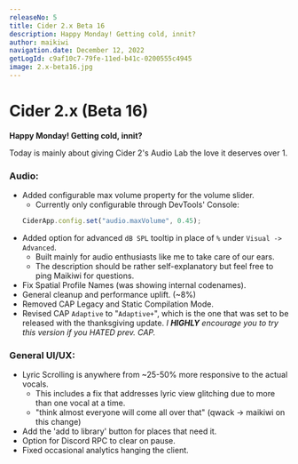 ```yaml
---
releaseNo: 5
title: Cider 2.x Beta 16
description: Happy Monday! Getting cold, innit?
author: maikiwi
navigation.date: December 12, 2022
getLogId: c9af10c7-79fe-11ed-b41c-0200555c4945
image: 2.x-beta16.jpg
---
```


# Cider 2.x (Beta 16)

**Happy Monday! Getting cold, innit?**

Today is mainly about giving Cider 2's Audio Lab the love it deserves over 1.

### Audio:

- Added configurable max volume property for the volume slider.
  - Currently only configurable through DevTools' Console:
  ```js
  CiderApp.config.set("audio.maxVolume", 0.45);
  ```
- Added option for advanced `dB SPL` tooltip in place of `%` under `Visual -> Advanced`.
  - Built mainly for audio enthusiasts like me to take care of our ears.
  - The description should be rather self-explanatory but feel free to ping Maikiwi for questions.
- Fix Spatial Profile Names (was showing internal codenames).
- General cleanup and performance uplift. (~8%)
- Removed CAP Legacy and Static Compilation Mode.
- Revised CAP `Adaptive` to "`Adaptive+`", which is the one that was set to be released with the thanksgiving update.
  _I **HIGHLY** encourage you to try this version if you HATED prev. CAP._

### General UI/UX:

- Lyric Scrolling is anywhere from ~25-50% more responsive to the actual vocals.
  - This includes a fix that addresses lyric view glitching due to more than one vocal at a time.
  - "think almost everyone will come all over that" (qwack -> maikiwi on this change)
- Add the 'add to library' button for places that need it.
- Option for Discord RPC to clear on pause.
- Fixed occasional analytics hanging the client.
